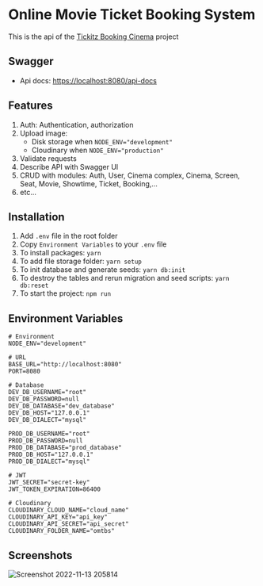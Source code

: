 # Online Movie Ticket Booking System

This is the api of the [Tickitz Booking Cinema](https://github.com/minhducnt/cinema-booking) project

## Swagger

- Api docs: <https://localhost:8080/api-docs>

## Features

1. Auth: Authentication, authorization
2. Upload image:
   - Disk storage when `NODE_ENV="development"`
   - Cloudinary when `NODE_ENV="production"`
3. Validate requests
4. Describe API with Swagger UI
5. CRUD with modules: Auth, User, Cinema complex, Cinema, Screen, Seat, Movie, Showtime, Ticket, Booking,...
6. etc...

## Installation

1. Add `.env` file in the root folder
2. Copy `Environment Variables` to your `.env` file
3. To install packages: `yarn`
4. To add file storage folder: `yarn setup`
5. To init database and generate seeds: `yarn db:init`
6. To destroy the tables and rerun migration and seed scripts: `yarn db:reset`
7. To start the project: `npm run`

## Environment Variables

```text
# Environment
NODE_ENV="development"

# URL
BASE_URL="http://localhost:8080"
PORT=8080

# Database
DEV_DB_USERNAME="root"
DEV_DB_PASSWORD=null
DEV_DB_DATABASE="dev_database"
DEV_DB_HOST="127.0.0.1"
DEV_DB_DIALECT="mysql"

PROD_DB_USERNAME="root"
PROD_DB_PASSWORD=null
PROD_DB_DATABASE="prod_database"
PROD_DB_HOST="127.0.0.1"
PROD_DB_DIALECT="mysql"

# JWT
JWT_SECRET="secret-key"
JWT_TOKEN_EXPIRATION=86400

# Cloudinary
CLOUDINARY_CLOUD_NAME="cloud_name"
CLOUDINARY_API_KEY="api_key"
CLOUDINARY_API_SECRET="api_secret"
CLOUDINARY_FOLDER_NAME="omtbs"
```

## Screenshots

![Screenshot 2022-11-13 205814](https://user-images.githubusercontent.com/25291460/201526109-1b50848c-121c-4e15-b602-117e11b4b773.png)
